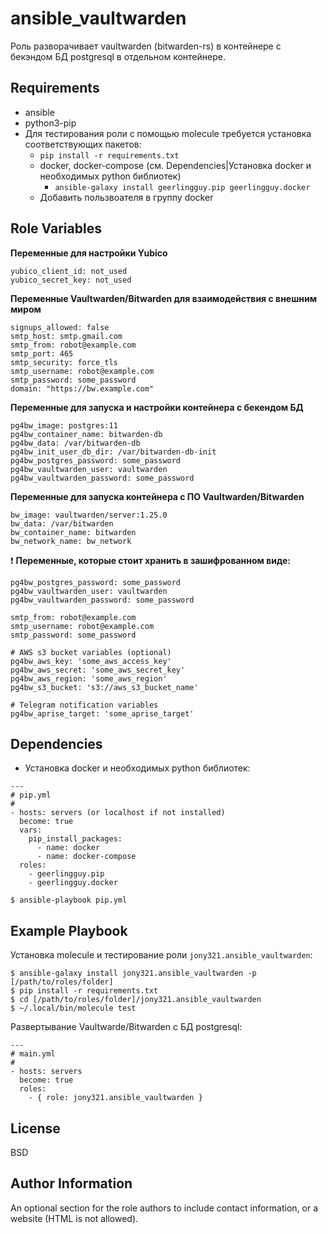 ansible_vaultwarden
=========

Роль разворачивает vaultwarden (bitwarden-rs) в контейнере с бекэндом БД postgresql в отдельном контейнере. 

Requirements
------------
- ansible
- python3-pip
- Для тестирования роли с помощью molecule требуется установка соответствующих пакетов:  
  - `pip install -r requirements.txt`
  - docker, docker-compose (см. Dependencies|Установка docker и необходимых python библиотек)
    - `ansible-galaxy install geerlingguy.pip geerlingguy.docker`
  - Добавить пользвоателя в группу docker

Role Variables
--------------

**Переменные для настройки Yubico**
```
yubico_client_id: not_used
yubico_secret_key: not_used
```

**Переменные Vaultwarden/Bitwarden для взаимодействия с внешним миром**
```
signups_allowed: false
smtp_host: smtp.gmail.com
smtp_from: robot@example.com
smtp_port: 465
smtp_security: force_tls
smtp_username: robot@example.com
smtp_password: some_password
domain: "https://bw.example.com"
```

**Переменные для запуска и настройки контейнера с бекендом БД**
```
pg4bw_image: postgres:11
pg4bw_container_name: bitwarden-db
pg4bw_data: /var/bitwarden-db
pg4bw_init_user_db_dir: /var/bitwarden-db-init
pg4bw_postgres_password: some_password
pg4bw_vaultwarden_user: vaultwarden
pg4bw_vaultwarden_password: some_password
```

**Переменные для запуска контейнера с ПО Vaultwarden/Bitwarden**
```
bw_image: vaultwarden/server:1.25.0
bw_data: /var/bitwarden
bw_container_name: bitwarden
bw_network_name: bw_network
```

❗ **Переменные, которые стоит хранить в зашифрованном виде:**
```
pg4bw_postgres_password: some_password
pg4bw_vaultwarden_user: vaultwarden
pg4bw_vaultwarden_password: some_password

smtp_from: robot@example.com
smtp_username: robot@example.com
smtp_password: some_password

# AWS s3 bucket variables (optional)
pg4bw_aws_key: 'some_aws_access_key'
pg4bw_aws_secret: 'some_aws_secret_key'
pg4bw_aws_region: 'some_aws_region'
pg4bw_s3_bucket: 's3://aws_s3_bucket_name'

# Telegram notification variables
pg4bw_aprise_target: 'some_aprise_target'
```

Dependencies
------------
- Установка docker и необходимых python библиотек:
```
---
# pip.yml
#
- hosts: servers (or localhost if not installed)
  become: true
  vars:
    pip_install_packages:
      - name: docker
      - name: docker-compose
  roles:
    - geerlingguy.pip
    - geerlingguy.docker
```

`$ ansible-playbook pip.yml`

Example Playbook
----------------
Установка molecule и тестирование роли `jony321.ansible_vaultwarden`:
```
$ ansible-galaxy install jony321.ansible_vaultwarden -p [/path/to/roles/folder]
$ pip install -r requirements.txt
$ cd [/path/to/roles/folder]/jony321.ansible_vaultwarden
$ ~/.local/bin/molecule test
```
Развертывание Vaultwarde/Bitwarden с БД postgresql:
```
---
# main.yml
#
- hosts: servers
  become: true
  roles:
    - { role: jony321.ansible_vaultwarden }
```
License
-------

BSD

Author Information
------------------

An optional section for the role authors to include contact information, or a website (HTML is not allowed).
